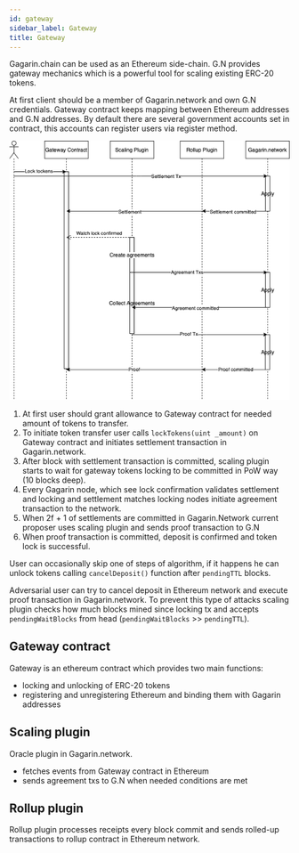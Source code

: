 ```yaml
---
id: gateway
sidebar_label: Gateway
title: Gateway
---
```

Gagarin.chain can be used as an Ethereum side-chain. G.N provides gateway mechanics which is a powerful tool for scaling existing ERC-20 tokens.

At first client should be a member of Gagarin.network and own G.N credentials. Gateway contract keeps mapping between Ethereum addresses and G.N addresses. By default there are several government accounts set in contract, this accounts can register users  via register method.

![alt-text](assets/gateway.png)

1. At first user should grant allowance to Gateway contract for needed amount of tokens to transfer. 
2. To initiate token transfer user calls `lockTokens(uint _amount)` on Gateway contract and initiates settlement transaction in Gagarin.network.
3. After block with settlement transaction is committed, scaling plugin starts to wait for gateway tokens locking to be committed  in PoW way (10 blocks deep). 
4. Every Gagarin node, which see lock confirmation validates settlement and locking and settlement matches locking nodes initiate agreement transaction to the network.
5. When 2f + 1 of settlements are committed in Gagarin.Network current proposer uses scaling plugin and sends proof transaction to G.N
6. When proof transaction is committed, deposit is confirmed and token lock is successful.

User can occasionally skip one of steps of algorithm, if it happens he can unlock tokens calling `cancelDeposit()` function after ``pendingTTL`` blocks.

Adversarial user can try to cancel deposit in Ethereum network and execute proof transaction in Gagarin.network. To prevent this type of attacks scaling plugin checks how much blocks mined since locking tx and accepts ``pendingWaitBlocks`` from head (``pendingWaitBlocks`` >> ``pendingTTL``).

## Gateway contract
Gateway is an ethereum contract which provides two main functions:
- locking and unlocking of ERC-20 tokens 
- registering and unregistering Ethereum and binding them with Gagarin addresses

## Scaling plugin
Oracle plugin in Gagarin.network. 
- fetches events from Gateway contract in Ethereum
- sends agreement txs to G.N when needed conditions are met

## Rollup plugin
Rollup plugin processes receipts every block commit and sends rolled-up transactions to rollup contract in Ethereum network.